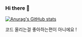 ### Hi there 👋

[![Anurag's GitHub stats](https://github-readme-stats.vercel.app/api?username=ChangMun00)](https://github.com/anuraghazra/github-readme-stats)


코드 올리는걸 좋아하는편이 아니에요 !
